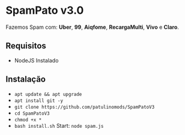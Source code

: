 # SpamPato v3.0
Fazemos Spam com: **Uber**, **99**, **Aiqfome**, **RecargaMulti**, **Vivo** e **Claro**.

## Requisitos
* NodeJS Instalado

## Instalação
* ```apt update && apt upgrade```
* ```apt install git -y```
* ```git clone https://github.com/patulinomods/SpamPatoV3```
* ```cd SpamPatoV3```
* ```chmod +x *```
* ```bash install.sh```
Start: ```node spam.js```
